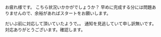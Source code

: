 お疲れ様です。
こちら状況いかかがでしょうか？
早めに完成する分には問題ありませんので、余裕があればスタートをお願いします。

だいぶ前に対応して頂いていたようで。。
通知を見逃していて申し訳無いです。
対応ありがとうございます。確認します。
